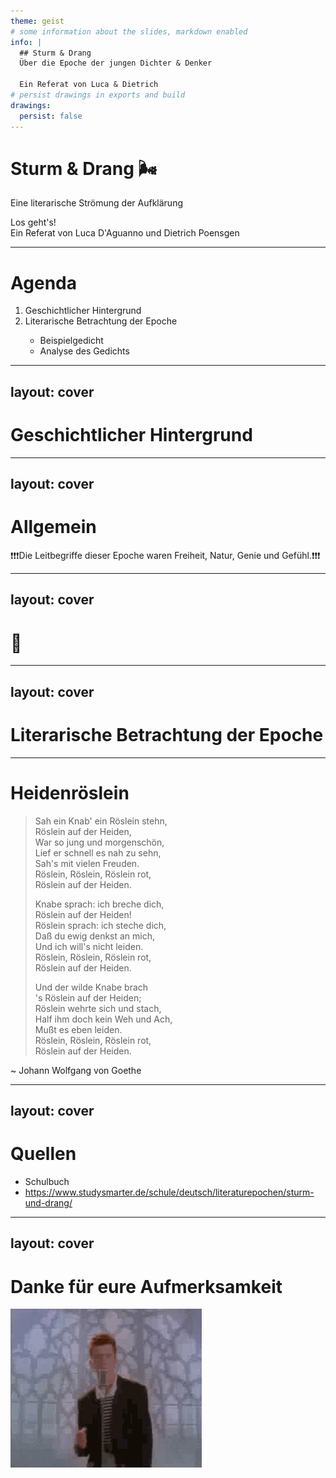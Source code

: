 ```yaml
---
theme: geist
# some information about the slides, markdown enabled
info: |
  ## Sturm & Drang
  Über die Epoche der jungen Dichter & Denker

  Ein Referat von Luca & Dietrich
# persist drawings in exports and build
drawings:
  persist: false
---
```


# Sturm & Drang 🌬️

Eine literarische Strömung der Aufklärung

<div class="pt-12">
  <span @click="$slidev.nav.next" class="px-2 py-1 rounded cursor-pointer" hover="bg-white bg-opacity-10">
    Los geht's! <carbon:arrow-right class="inline"/>
  </span>
</div>

<div class="relative -bottom-8 text-gray-700 dark:text-gray-200">
  Ein Referat von Luca D'Aguanno und Dietrich Poensgen
</div>

<!--
The last comment block of each slide will be treated as slide notes. It will be visible and editable in Presenter Mode along with the slide. [Read more in the docs](https://sli.dev/guide/syntax.html#notes)
-->

---

# Agenda

<ol class="list-decimal list-inside">
  <li>
      Geschichtlicher Hintergrund
  </li>
  <li>
      Literarische Betrachtung der Epoche
  </li>
  <ul class="ml-4 list-disc list-inside">
    <li>Beispielgedicht</li>
    <li>Analyse des Gedichts</li>
  </ul>
</ol>

---
layout: cover
---

# Geschichtlicher Hintergrund

---
layout: cover
---

# Allgemein

❗❗❗Die Leitbegriffe dieser Epoche waren Freiheit, Natur, Genie und Gefühl.❗❗❗

---
layout: cover
---

# 🤡

---
layout: cover
---

# Literarische Betrachtung der Epoche

---

<h1 class="-mt-3">Heidenröslein</h1>

<blockquote class="border-l-2 border-gray-400 py-2 px-4 text-lg dark:text-gray-100 columns-2">
<p>
  Sah ein Knab' ein Röslein stehn,<br/>
  Röslein auf der Heiden,<br />
  War so jung und morgenschön,<br />
  Lief er schnell es nah zu sehn,<br />
  Sah's mit vielen Freuden.<br />
  Röslein, Röslein, Röslein rot,<br />
  Röslein auf der Heiden.
</p>

<p>
  Knabe sprach: ich breche dich,<br />
  Röslein auf der Heiden!<br />
  Röslein sprach: ich steche dich,<br />
  Daß du ewig denkst an mich,<br />
  Und ich will's nicht leiden.<br />
  Röslein, Röslein, Röslein rot,<br />
  Röslein auf der Heiden.
</p>

<p>
  Und der wilde Knabe brach <br />
  's Röslein auf der Heiden;<br />
  Röslein wehrte sich und stach,<br />
  Half ihm doch kein Weh und Ach,<br />
  Mußt es eben leiden.<br />
  Röslein, Röslein, Röslein rot,<br />
  Röslein auf der Heiden.
</p>
</blockquote>

<p>~ Johann Wolfgang von Goethe</p>

---
layout: cover
---

# Quellen

- Schulbuch
- https://www.studysmarter.de/schule/deutsch/literaturepochen/sturm-und-drang/

---
layout: cover
---

<h1 class="text-center">Danke für eure Aufmerksamkeit</h1>

<img src="/img/ricki.gif" alt="ricki" class="m-auto" />
